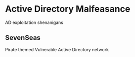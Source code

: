 # Active Directory Malfeasance
AD exploitation shenanigans

## SevenSeas
Pirate themed Vulnerable Active Directory network
